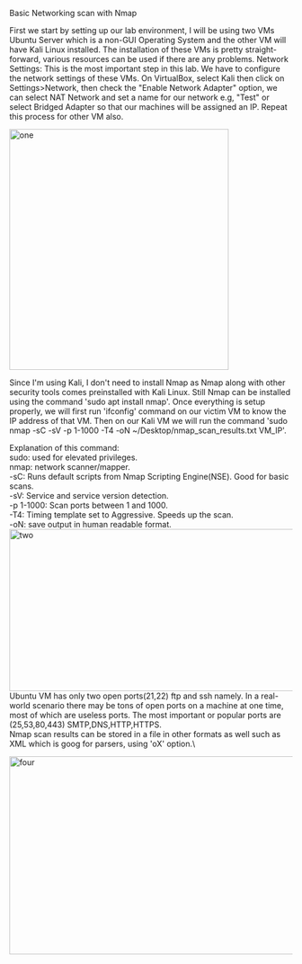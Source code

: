 Basic Networking scan with Nmap

First we start by setting up our lab environment, I will be using two VMs Ubuntu Server which is a non-GUI Operating System and the other VM will have Kali Linux installed.
The installation of these VMs is pretty straight-forward, various resources can be used if there are any problems.
Network Settings:
This is the most important step in this lab. We have to configure the network settings of these VMs. 
On VirtualBox, select Kali then click on Settings>Network, then check the "Enable Network Adapter" option, we can select NAT Network and set a name for our network e.g, "Test" or select Bridged Adapter so that our machines will be assigned an IP. Repeat this process for other VM also.

<img width="390" height="428" alt="one" src="https://github.com/user-attachments/assets/af6ca722-7b4e-4450-8045-c70aa6d836af" />

Since I'm using Kali, I don't need to install Nmap as Nmap along with other security tools comes preinstalled with Kali Linux. Still Nmap can be installed using the command 'sudo apt install nmap'.
Once everything is setup properly, we will first run 'ifconfig' command on our victim VM to know the IP address of that VM.
Then on our Kali VM we will run the command 'sudo nmap -sC -sV -p 1-1000 -T4 -oN ~/Desktop/nmap_scan_results.txt VM_IP'.

Explanation of this command:\
sudo: used for elevated privileges.\
nmap: network scanner/mapper.\
-sC: Runs default scripts from Nmap Scripting Engine(NSE). Good for basic scans.\
-sV: Service and service version detection.\
-p 1-1000: Scan ports between 1 and 1000.\
-T4: Timing template set to Aggressive. Speeds up the scan.\
-oN: save output in human readable format.\
<img width="798" height="288" alt="two" src="https://github.com/user-attachments/assets/7204186c-1b88-4bca-8dbf-40e56e7164f1" />\
Ubuntu VM has only two open ports(21,22) ftp and ssh namely. In a real-world scenario there may be tons of open ports on a machine at one time, most of which are useless ports. The most important or popular ports are (25,53,80,443) SMTP,DNS,HTTP,HTTPS.\
Nmap scan results can be stored in a file in other formats as well such as XML which is goog for parsers, using 'oX' option.\

<img width="849" height="352" alt="four" src="https://github.com/user-attachments/assets/2725e9ef-a2e7-4037-bbfa-0fbb7215ab5c" />
